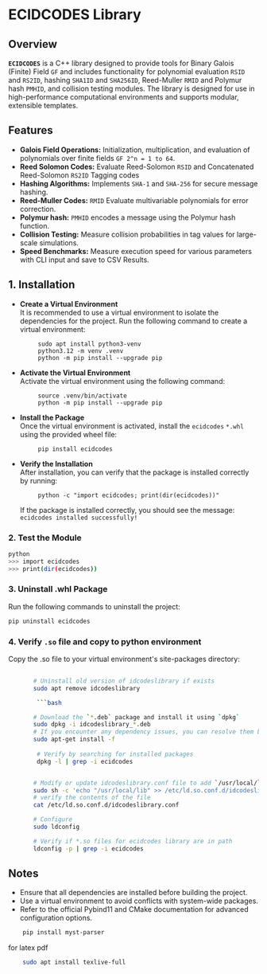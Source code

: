 # ECIDCODES Library

## Overview

**`ECIDCODES`** is a C++ library designed to provide tools for Binary Galois (Finite) Field `GF` and
 includes functionality for polynomial evaluation `RSID` and `RS2ID`, hashing `SHA1ID` and `SHA256ID`, Reed-Muller `RMID` and Polymur hash `PMHID`,
 and collision testing modules. The library is designed for use in high-performance computational environments and
 supports modular, extensible templates.

## Features

- **Galois Field Operations:** Initialization, multiplication, and evaluation of polynomials over finite fields `GF 2^n = 1 to 64`.
- **Reed Solomon Codes:** Evaluate Reed-Solomon `RSID` and Concatenated Reed-Solomon `RS2ID` Tagging codes
- **Hashing Algorithms:** Implements `SHA-1` and `SHA-256` for secure message hashing.
- **Reed-Muller Codes:** `RMID` Evaluate multivariable polynomials for error correction.
- **Polymur hash:** `PMHID` encodes a message using the Polymur hash function.
- **Collision Testing:** Measure collision probabilities in tag values for large-scale simulations.
- **Speed Benchmarks:** Measure execution speed for various parameters with CLI input and save to CSV Results.

## 1. Installation

- **Create a Virtual Environment**  
    It is recommended to use a virtual environment to isolate the dependencies for the project. Run the following command to create a virtual environment:

    ```
         sudo apt install python3-venv
         python3.12 -m venv .venv
         python -m pip install --upgrade pip
    ```
- **Activate the Virtual Environment**  
    Activate the virtual environment using the following command:

    ```
         source .venv/bin/activate
         python -m pip install --upgrade pip
    ```
- **Install the Package**  
    Once the virtual environment is activated, install the `ecidcodes` `*.whl` using the provided wheel file:

    ```
         pip install ecidcodes
    ```
- **Verify the Installation**  
    After installation, you can verify that the package is installed correctly by running:

    ```
         python -c "import ecidcodes; print(dir(ecidcodes))"
    ```
    If the package is installed correctly, you should see the message:  
    `ecidcodes installed successfully!`


### 2. Test the Module

```bash
python
>>> import ecidcodes
>>> print(dir(ecidcodes))
```

### 3. Uninstall .whl Package 

Run the following commands to uninstall the project:

```bash
pip uninstall ecidcodes
```

### 4. Verify `.so` file and copy to python environment
Copy the .so file to your virtual environment's site-packages directory:

```bash
       
       # Uninstall old version of idcodeslibrary if exists
       sudo apt remove idcodeslibrary

        ```bash

       # Download the `*.deb` package and install it using `dpkg`
       sudo dpkg -i idcodeslibrary_*.deb
       # If you encounter any dependency issues, you can resolve them by running:
       sudo apt-get install -f
       
        # Verify by searching for installed packages
        dpkg -l | grep -i ecidcodes


       # Modify or update idcodeslibrary.conf file to add `/usr/local/lib` to path
       sudo sh -c 'echo "/usr/local/lib" >> /etc/ld.so.conf.d/idcodeslibrary.conf'
       # verify the contents of the file
       cat /etc/ld.so.conf.d/idcodeslibrary.conf

       # Configure
       sudo ldconfig

       # Verify if *.so files for ecidcodes library are in path
       ldconfig -p | grep -i ecidcodes

```
## Notes

- Ensure that all dependencies are installed before building the project.
- Use a virtual environment to avoid conflicts with system-wide packages.
- Refer to the official Pybind11 and CMake documentation for advanced configuration options.


```bash
    pip install myst-parser
```

for latex pdf
```bash
    sudo apt install texlive-full 
```

